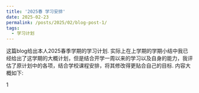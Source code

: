 ```yaml
---
title: '2025春 学习安排' 
date: 2025-02-23
permalink: /posts/2025/02/blog-post-1/
tags:
  - 学习计划
---
```


这篇blog给出本人2025春季学期的学习计划. 实际上在上学期的学期小结中我已经给出了这学期的大概计划，但是结合开学一周以来的学习以及自身的能力，我评估了原计划中的各项，结合学校课程安排，将其修改得更贴合自己的目标. 内容大概如下:

1










